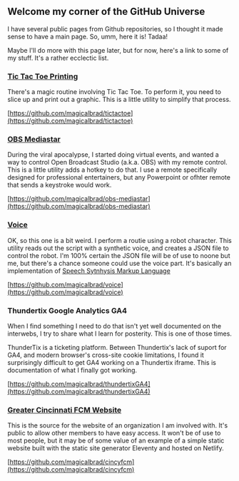## Welcome my corner of the GitHub Universe

I have several public pages from Github repositories, so I thought it made sense to have a main page. So, umm, here it is! Tadaa!

Maybe I'll do more with this page later, but for now, here's a link to some of my stuff. It's a rather ecclectic list.

### [Tic Tac Toe Printing](https://github.com/magicalbrad/tictactoe)

There's a magic routine involving Tic Tac Toe. To perform it, you need to slice up and print out a graphic. This is a little utility to simplify that process.

[https://github.com/magicalbrad/tictactoe](https://github.com/magicalbrad/tictactoe)

### [OBS Mediastar](https://github.com/magicalbrad/obs-mediastar)

During the viral apocalypse, I started doing virtual events, and wanted a way to control Open Broadcast Studio (a.k.a. OBS) with my remote control. This is a little utility adds a hotkey to do that. I use a remote specifically designed for professional entertainers, but any Powerpoint or ofhter remote that sends a keystroke would work.

[https://github.com/magicalbrad/obs-mediastar](https://github.com/magicalbrad/obs-mediastar)

### [Voice](https://github.com/magicalbrad/voice)

OK, so this one is a bit weird. I perform a routie using a robot character. This utility reads out the script with a synthetic voice, and creates a JSON file to control the robot. I'm 100% certain the JSON file will be of use to noone but me, but there's a chance someone could use the voice part. It's basically an implementation of [Speech Sytnhysis Markup Language](https://cloud.google.com/text-to-speech/docs/ssml)

[https://github.com/magicalbrad/voice](https://github.com/magicalbrad/voice)

### Thundertix Google Analytics GA4

When I find something I need to do that isn't yet well documented on the interwebs, I try to share what I learn for posterity. This is one of those times.

ThunderTix is a ticketing platform. Between Thundertix's lack of suport for GA4, and modern browser's cross-site cookie limitations, I found it surprisingly difficult to get GA4 working on a Thundertix iframe. This is documentation of what I finally got working. 

[https://github.com/magicalbrad/thundertixGA4](https://github.com/magicalbrad/thundertixGA4)

### [Greater Cincinnati FCM Website](https://github.com/magicalbrad/cincyfcm)

This is the source for the website of an organization I am involved with. It's public to allow other members to have easy access. It won't be of use to most people, but it may be of some value of an example of a simple static website built with the static site generator Eleventy and hosted on Netlify.

[https://github.com/magicalbrad/cincyfcm](https://github.com/magicalbrad/cincyfcm)
